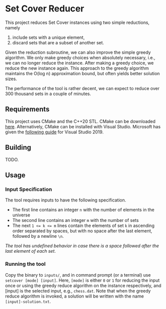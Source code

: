 # Set Cover Reducer
This project reduces Set Cover instances using two simple reductions, namely
1. include sets with a unique element,
1. discard sets that are a subset of another set.

Given the reduction subroutine, we can also improve the simple greedy algorithm. We only make greedy choices when absolutely necessary, i.e., we can no longer reduce the instance. After making a greedy choice, we reduce the new instance again. This approach to the greedy algorithm maintains the O(log n) approximation bound, but often yields better solution sizes.

The performance of the tool is rather decent, we can expect to reduce over 300 thousand sets in a couple of minutes.

## Requirements
This project uses CMake and the C++20 STL. CMake can be downloaded [here](https://cmake.org/download/]).
Alternatively, CMake can be installed with Visual Studio. Microsoft has given the [following guide](https://docs.microsoft.com/en-us/cpp/build/cmake-projects-in-visual-studio?view=vs-2019) for Visual Studio 2019.

## Building
TODO.

## Usage

### Input Specification
The tool requires inputs to have the following specification. 
* The first line contains an integer `n` with the number of elements in the universe
* The second line contains an integer `m` with the number of sets
* The next `1 <= k <= m` lines contain the elements of set `k` in ascending order separated by spaces, but with no space after the last element, followed by a newline `\n`.

*The tool has undefined behavior in case there is a space followed after the last element of each set*.

### Running the tool
Copy the binary to `inputs/`, and in command prompt (or a terminal) use `setcover [mode] [input]`.
Here, `[mode]` is either `0` or `1` for reducing the input once or using the greedy reduce algorithm on the instance respectively, and [input] is the selected input, e.g., `chess.dat`. Note that when the greedy reduce algorithm is invoked, a solution will be written with the name `[input]-solution.txt`.